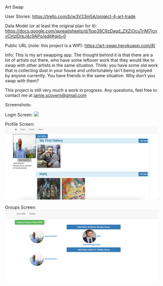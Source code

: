 Art Swap

User Stories:
https://trello.com/b/w3V23m5A/project-4-art-trade

Data Model (or at least the original plan for it):
https://docs.google.com/spreadsheets/d/1lop39C9zDagd_ZXZiOcuTrjM7jcnvCHzlDrkJ4c9APo/edit#gid=0

Public URL (note: this project is a WIP):
https://art-swap.herokuapp.com/#/

Info:
This is my art swapping app.  The thought behind it is that there are a lot of artists out there, who have some leftover work that they would like to swap with other artists in the same situation.  Think: you have some old work that is collecting dust in your house and unfortunately isn't being enjoyed by anyone currently.  You have friends in the same situation.  Why don't you swap with them?

This project is still very much a work in progress.  Any questions, feel free to contact me at jamie.scovern@gmail.com

Screenshots:

Login Screen:
<img src="loginscreen.png">

Profile Screen:
<img src="profilescreen.png">

Groups Screen:
<img src="groups_screen.png">
